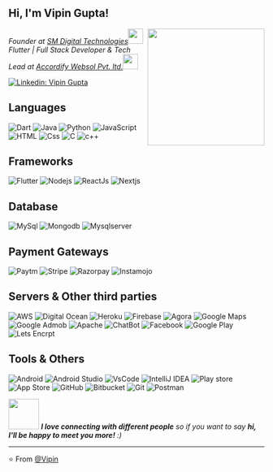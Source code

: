 <h2> Hi, I'm Vipin Gupta! </h2>
<img align='right' src="https://media0.giphy.com/media/SHjOSDkKZ18qOHA5B5/200.webp?cid=ecf05e47r179diwhu686ympkre2irzjpliwpapy4gprpprse&rid=200.webp&ct=s" width="230">
<p><em>Founder at <a href="https://smdigitaltechnologies.com/">SM Digital Technologies</a><img src="https://media.giphy.com/media/WUlplcMpOCEmTGBtBW/giphy.gif" width="30" heigth="20"></br>Flutter | Full Stack Developer & Tech Lead at <a href="https://accordify.co.in/">Accordify Websol Pvt. ltd.</a><img src="https://media.giphy.com/media/WUlplcMpOCEmTGBtBW/giphy.gif" width="30"> 
</em></p>


[![Linkedin: Vipin Gupta](https://img.shields.io/badge/-Vipin%20Gupta-blue?style=flat-square&logo=Linkedin&logoColor=white&link=https://www.linkedin.com/in/vipin-gupta-sm/)](https://www.linkedin.com/in/vipin-gupta-sm/)

<!-- [![GitHub Vipin-Gupta-SM](https://img.shields.io/github/followers/Vipin-Gupta-SM?label=follow&style=social)] -->


<h2>Languages</h2>
<p>
  <img alt="Dart" src="https://img.shields.io/badge/Dart-0175C2?logo=dart&logoColor=fff&style=flat-square" />
  <img alt="Java" src="https://img.shields.io/badge/Java-239120?logo=java&logoColor=white&style=flat-square" />
  <img alt="Python" src="https://img.shields.io/badge/Python-3776AB?logo=python&logoColor=fff&style=flat-square" />
  <img alt="JavaScript" src="https://img.shields.io/badge/JavaScript-F7DF1E?logo=javascript&logoColor=white&style=flat-square" />
  <img alt="HTML" src="https://img.shields.io/badge/HTML-E34F26?logo=html5&logoColor=white&style=flat-square" />
  <img alt="Css" src="https://img.shields.io/badge/CSS3-1572B6?logo=css3&logoColor=fff&style=flat-square" />
  <img alt="C" src="https://img.shields.io/badge/C-A8B9CC?logo=c&logoColor=fff&style=flat-square" />
  <img alt="c++" src="https://img.shields.io/badge/C%2B%2B-00599C?logo=cplusplus&logoColor=fff&style=flat-square" />
</p>
<h2>Frameworks</h2>
<p>
  <img alt="Flutter" src="https://img.shields.io/badge/Flutter-02569B?logo=flutter&logoColor=fff&style=flat-square" />
  <img alt="Nodejs" src="https://img.shields.io/badge/Node.js-393?logo=nodedotjs&logoColor=fff&style=flat-square" />
  <img alt="ReactJs" src="https://img.shields.io/badge/ReactJs-yellow?logo=react&logoColor=white&style=flat-square" />
  <img alt="Nextjs" src="https://img.shields.io/badge/Next.js-000?logo=nextdotjs&logoColor=fff&style=flat-square"
  <img alt="ExpressJs" src="https://img.shields.io/badge/ExpressJs-000?logo=express&logoColor=fff&style=flat-square"
  <img alt="Flask" src="https://img.shields.io/badge/Flask-000?logo=flask&logoColor=fff&style=flat-square"
</p>

<h2>Database</h2>
<p>
  <img alt="MySql" src="https://img.shields.io/badge/MySQL-4479A1?logo=mysql&logoColor=fff&style=flat-square" />
  <img alt="Mongodb" src="https://img.shields.io/badge/MongoDb-239120?logo=mongodb&logoColor=white&style=flat-square" />
  <img alt="Mysqlserver" src="https://img.shields.io/badge/My%20SQL%20Server-000000?logo=microsoft-sql-server&logoColor=white&style=flat-square" />
</p>
<h2>Payment Gateways</h2>
<p>
  <img alt="Paytm" src="https://img.shields.io/badge/Paytm-20336B?logo=paytm&logoColor=fff&style=flat-square" />
  <img alt="Stripe" src="https://img.shields.io/badge/Stripe-239120?logo=stripe&logoColor=white&style=flat-square" />
  <img alt="Razorpay" src="https://img.shields.io/badge/Razorpay-0C2451?logo=razorpay&logoColor=fff&style=flat-square" />
  <img alt="Instamojo" src="https://img.shields.io/badge/Instamojo-000000?logo=instamojo&logoColor=white&style=flat-square" />
</p>

<h2>Servers & Other third parties</h2>
<p>
  <img alt="AWS" src="https://img.shields.io/badge/Amazon%20AWS-232F3E?logo=amazonaws&logoColor=fff&style=flat-square" />
  <img alt="Digital Ocean" src="https://img.shields.io/badge/DigitalOcean-0080FF?logo=digitalocean&logoColor=fff&style=flat-square" />
  <img alt="Heroku" src="https://img.shields.io/badge/Heroku-430098?logo=heroku&logoColor=fff&style=flat-square" />
  <img alt="Firebase" src="https://img.shields.io/badge/Firebase-FFCA28?logo=firebase&logoColor=000&style=flat-square" />
  <img alt="Agora" src="https://img.shields.io/badge/Agora-099DFD?logo=agora&logoColor=fff&style=flat-square" />
  <img alt="Google Maps" src="https://img.shields.io/badge/Google%20Maps-4285F4?logo=googlemaps&logoColor=fff&style=flat-square" />
  <img alt="Google Admob" src="https://img.shields.io/badge/Google%20AdMob-EA4335?logo=googleadmob&logoColor=fff&style=flat-square" />
  <img alt="Apache" src="https://img.shields.io/badge/Apache-D22128?logo=apache&logoColor=fff&style=flat-square" />
  <img alt="ChatBot" src="https://img.shields.io/badge/ChatBot-FFD000?logo=chatbot&logoColor=000&style=flat-square" />
  <img alt="Facebook" src="https://img.shields.io/badge/Facebook-1877F2?logo=facebook&logoColor=fff&style=flat-square" />
  <img alt="Google Play" src="https://img.shields.io/badge/Google%20Play-414141?logo=googleplay&logoColor=fff&style=flat-square" />
  <img alt="Lets Encrpt" src="https://img.shields.io/badge/Let's%20Encrypt-003A70?logo=letsencrypt&logoColor=fff&style=flat-square" />


</p>



<h2>Tools & Others</h2>
<p>
  <img alt="Android" src="https://img.shields.io/badge/Android-61DAFB?logo=android&logoColor=white&style=flat-square" />
  <img alt="Android Studio" src="https://img.shields.io/badge/Android%20Studio-3DDC84?logo=androidstudio&logoColor=fff&style=flat-square" />
  <img alt="VsCode" src="http://img.shields.io/badge/-VS%20Code-007ACC?style=flat-square&logo=visual-studio-code&logoColor=ffffff" />
  <img alt="IntelliJ IDEA" src="https://img.shields.io/badge/IntelliJ%20IDEA-000000?logo=intellij-idea&logoColor=ffffff&style=flat-square" />
  <img alt="Play store" src="https://img.shields.io/badge/Google%20Play-414141?logo=googleplay&logoColor=fff&style=flat-square" />
  <img alt="App Store" src="https://img.shields.io/badge/App%20Store-0D96F6?logo=appstore&logoColor=fff&style=flat-square" />
  <img alt="GitHub" src="https://img.shields.io/badge/GitHub-181717?logo=github&logoColor=fff&style=flat-square" />
  <img alt="Bitbucket" src="https://img.shields.io/badge/Bitbucket-0052CC?logo=bitbucket&logoColor=fff&style=flat-square" />
  <img alt="Git" src="https://img.shields.io/badge/Git-F05032?logo=git&logoColor=fff&style=flat-square" />
  <img alt="Postman" src="https://img.shields.io/badge/Postman-FF6C37?logo=postman&logoColor=fff&style=flat-square" />

</p>


<img src="https://media.giphy.com/media/LnQjpWaON8nhr21vNW/giphy.gif" width="60"> <em><b>I love connecting with different people</b> so if you want to say <b>hi, I'll be happy to meet you more!</b> :)</em>

---

⭐️ From [@Vipin](https://github.com/Vipin-Gupta-SM)


